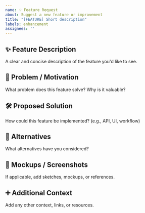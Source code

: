 ```yaml
---
name: 💡 Feature Request
about: Suggest a new feature or improvement
title: "[FEATURE] Short description"
labels: enhancement
assignees: ''
---
```


## ✨ Feature Description
A clear and concise description of the feature you'd like to see.

## 🎯 Problem / Motivation
What problem does this feature solve? Why is it valuable?

## 🛠️ Proposed Solution
How could this feature be implemented? (e.g., API, UI, workflow)

## 🔄 Alternatives
What alternatives have you considered?

## 📸 Mockups / Screenshots
If applicable, add sketches, mockups, or references.

## ➕ Additional Context
Add any other context, links, or resources.
